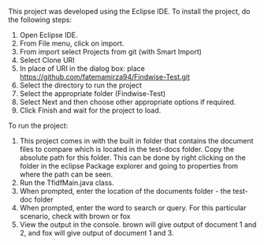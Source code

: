 This project was developed using the Eclipse IDE. To install the project, do the following steps:
  1. Open Eclipse IDE.
  2. From File menu, click on import.
  3. From import select Projects from git (with Smart Import)
  4. Select Clone URI
  5. In place of URI in the dialog box: place https://github.com/fatemamirza94/Findwise-Test.git
  6. Select the directory to run the project
  7. Select the appropriate folder (Findwise-Test)
  8. Select Next and then choose other appropriate options if required.
  9. Click Finish and wait for the project to load.


To run the project:
  1. This project comes in with the built in folder that contains the document files to compare which is
located in the test-docs folder. Copy the absolute path for this folder. This can be done by right clicking
on the folder in the eclipse Package explorer and going to properties from where the path can be seen.
  2. Run the TfidfMain.java class.
  3. When prompted, enter the location of the documents folder - the test-doc folder
  4. When prompted, enter the word to search or query. For this particular scenario, check with brown or fox
  5. View the output in the console. brown will give output of document 1 and 2, and fox will give output of document 1 and 3.

